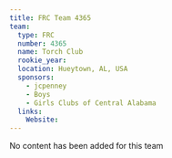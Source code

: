```yaml
---
title: FRC Team 4365
team:
  type: FRC
  number: 4365
  name: Torch Club
  rookie_year: 
  location: Hueytown, AL, USA
  sponsors:
    - jcpenney
    - Boys
    - Girls Clubs of Central Alabama
  links:
    Website: 
---
```

No content has been added for this team